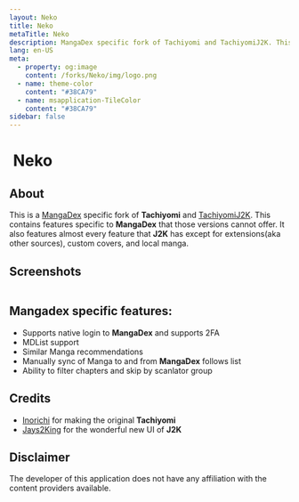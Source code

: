 ```yaml
---
layout: Neko
title: Neko
metaTitle: Neko
description: MangaDex specific fork of Tachiyomi and TachiyomiJ2K. This contains features specific to MangaDex that those versions cannot offer.
lang: en-US
meta:
  - property: og:image
    content: /forks/Neko/img/logo.png
  - name: theme-color
    content: "#38CA79"
  - name: msapplication-TileColor
    content: "#38CA79"
sidebar: false
---
```


# <img class="headerLogo" :src="$withBase('/forks/Neko/img/logo.png')"> Neko

<ForkButtons forkName="Neko" downloadForkLink="https://api.github.com/repos/CarlosEsco/Neko/releases/latest" downloadForkStyle="background-color:#3DDA83;color:#000000;" githubForkLink="window.open('https://github.com/CarlosEsco/Neko')"/>

## About
This is a [MangaDex](https://mangadex.org/) specific fork of **Tachiyomi** and [TachiyomiJ2K](/forks/TachiyomiJ2K). This contains features specific to **MangaDex** that those versions cannot offer. It also features almost every feature that **J2K** has except for extensions(aka other sources), custom covers, and local manga.

## Screenshots
<img :src="$withBase('/forks/Neko/img/banner.png')"/>

## Mangadex specific features:
- Supports native login to **MangaDex** and supports 2FA
- MDList support
- Similar Manga recommendations
- Manually sync of Manga to and from **MangaDex** follows list
- Ability to filter chapters and skip by scanlator group 

## Credits
- [Inorichi](https://github.com/inorichi/) for making the original **Tachiyomi** 
- [Jays2King](https://github.com/Jays2Kings/) for the wonderful new UI of **J2K**

## Disclaimer
The developer of this application does not have any affiliation with the content providers available.
